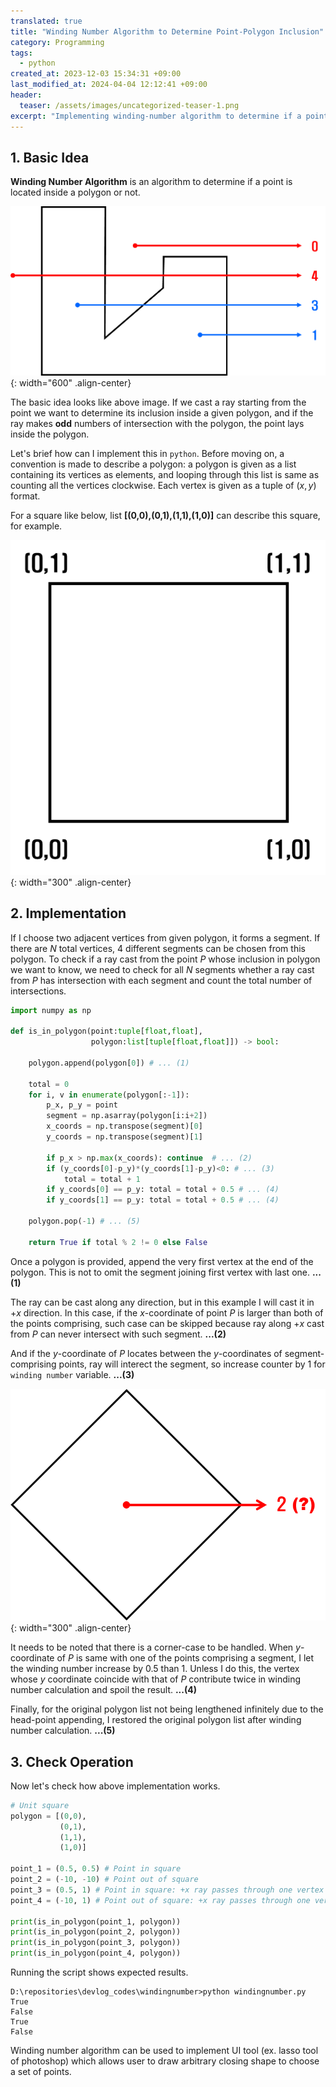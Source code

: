 ```yaml
---
translated: true
title: "Winding Number Algorithm to Determine Point-Polygon Inclusion"
category: Programming
tags:
  - python
created_at: 2023-12-03 15:34:31 +09:00
last_modified_at: 2024-04-04 12:12:41 +09:00
header:
  teaser: /assets/images/uncategorized-teaser-1.png
excerpt: "Implementing winding-number algorithm to determine if a point is placed inside a polygon"
---
```


## 1. Basic Idea

**Winding Number Algorithm** is an algorithm to determine if a point is located inside a polygon or not.

![](/assets/images/20231203-winding-number-algorithm.png){: width="600" .align-center}

The basic idea looks like above image.  If we cast a ray starting from the point we want to determine its inclusion inside a given polygon, and if the ray makes **odd** numbers of intersection with the polygon, the point lays inside the polygon.

Let's brief how can I implement this in `python`.  Before moving on, a convention is made to describe a polygon: a polygon is given as a list containing its vertices as elements, and looping through this list is same as counting all the vertices clockwise.  Each vertex is given as a tuple of $(x, y)$  format.

For a square like below,  list **[(0,0),(0,1),(1,1),(1,0)]** can describe this square, for example.

![](/assets/images/20231203-square-example.png){: width="300" .align-center}

## 2. Implementation

If I choose two adjacent vertices from given polygon, it forms a segment.  If there are $N$ total vertices, 4 different segments can be chosen from this polygon.  To check if a ray cast from the point $P$ whose inclusion in polygon we want to know, we need to check for all $N$ segments whether a ray cast from $P$ has intersection with each segment and count the total number of intersections. 

```python
import numpy as np

def is_in_polygon(point:tuple[float,float],
                  polygon:list[tuple[float,float]]) -> bool:

    polygon.append(polygon[0]) # ... (1)

    total = 0
    for i, v in enumerate(polygon[:-1]):
        p_x, p_y = point
        segment = np.asarray(polygon[i:i+2])
        x_coords = np.transpose(segment)[0]
        y_coords = np.transpose(segment)[1]

        if p_x > np.max(x_coords): continue  # ... (2)
        if (y_coords[0]-p_y)*(y_coords[1]-p_y)<0: # ... (3)
            total = total + 1
        if y_coords[0] == p_y: total = total + 0.5 # ... (4)
        if y_coords[1] == p_y: total = total + 0.5 # ... (4)

    polygon.pop(-1) # ... (5)

    return True if total % 2 != 0 else False
```

Once a polygon is provided, append the very first vertex at the end of the polygon.  This is not to omit the segment joining first vertex with last one. **...(1)**

The ray can be cast along any direction, but in this example I will cast it in $+x$ direction.  In this case, if the $x$-coordinate of point $P$ is larger than both of the points comprising, such case can be skipped because ray along $+x$ cast from $P$ can never intersect with such segment. **...(2)**

And if the $y$-coordinate of $P$ locates between the $y$-coordinates of segment-comprising points, ray will interect the segment, so increase counter by 1 for `winding number` variable. **...(3)**

![](/assets/images/20231203-square-cornercase.png){: width="300" .align-center}

It needs to be noted that there is a corner-case to be handled.  When $y$-coordinate of $P$ is same with one of the points comprising a segment, I let the winding number increase by 0.5 than 1.  Unless I do this, the vertex whose $y$ coordinate coincide with that of $P$ contribute twice in winding number calculation and spoil the result. **...(4)**

Finally, for the original polygon list not being lengthened infinitely due to the head-point appending, I restored the original polygon list after winding number calculation. **...(5)**

## 3. Check Operation

Now let's check how above implementation works.

```python
# Unit square
polygon = [(0,0),
           (0,1),
           (1,1),
           (1,0)]

point_1 = (0.5, 0.5) # Point in square
point_2 = (-10, -10) # Point out of square
point_3 = (0.5, 1) # Point in square: +x ray passes through one vertex
point_4 = (-10, 1) # Point out of square: +x ray passes through one vertex

print(is_in_polygon(point_1, polygon))
print(is_in_polygon(point_2, polygon))
print(is_in_polygon(point_3, polygon))
print(is_in_polygon(point_4, polygon))
```

Running the script shows expected results.

```
D:\repositories\devlog_codes\windingnumber>python windingnumber.py
True
False
True
False
```

Winding number algorithm can be used to implement UI tool (ex. lasso tool of photoshop) which allows user to draw arbitrary closing shape to choose a set of points.
